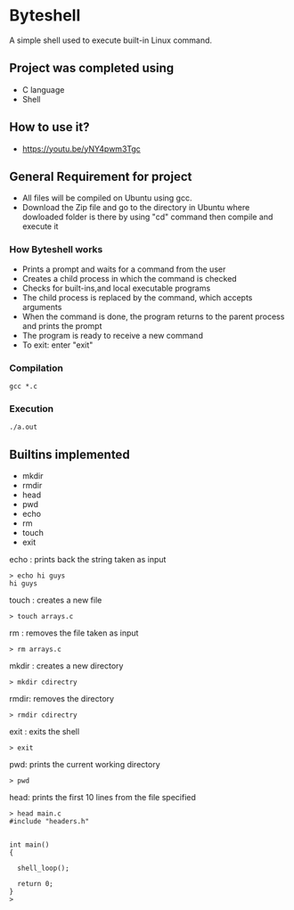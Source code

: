 # Byteshell
A simple shell used to execute built-in Linux command.
## Project was completed using
- C language
- Shell
## How to use it?
- https://youtu.be/yNY4pwm3Tgc
## General Requirement for project
- All files will be compiled on Ubuntu using gcc.
- Download the Zip file and go to the directory in Ubuntu where dowloaded folder is there by using "cd" command then  compile and execute it
### How **Byteshell** works
* Prints a prompt and waits for a command from the user
* Creates a child process in which the command is checked
* Checks for built-ins,and local executable programs
* The child process is replaced by the command, which accepts arguments
* When the command is done, the program returns to the parent process and prints the prompt
* The program is ready to receive a new command
* To exit: enter "exit" 
### Compilation

`gcc *.c`
### Execution

`./a.out`

## Builtins implemented

- mkdir
- rmdir
- head
- pwd
- echo
- rm
- touch
- exit

echo : prints back the string taken as input
```
> echo hi guys
hi guys

```
touch : creates a new file
```
> touch arrays.c

```
rm : removes the file taken as input
```
> rm arrays.c

```
mkdir : creates a new directory 
```
> mkdir cdirectry

```
rmdir: removes the directory
```
> rmdir cdirectry
```
exit : exits the shell
```
> exit
```
pwd: prints the current working directory
```
> pwd
```
head: prints the first 10 lines from the file specified
```
> head main.c
#include "headers.h"


int main()
{

  shell_loop();

  return 0;
}
>
```
